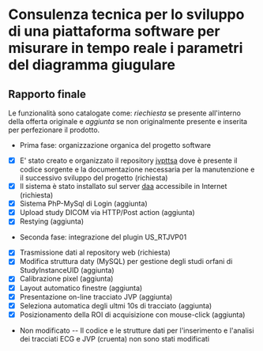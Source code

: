 # Consulenza tecnica per lo sviluppo di una piattaforma software per misurare in tempo reale i parametri del diagramma giugulare

## Rapporto finale
Le funzionalità sono catalogate come: *riechiesta* se presente all'interno della offerta originale e *aggiunta* se non originalmente presente e inserita per perfezionare il prodotto. 

- Prima fase: organizzazione organica del progetto software 
- [x] E' stato creato e organizzato il repository [jvpttsa](https://github.com/francescosisini/jvpttsa) dove è presente il codice sorgente e la documentazione necessaria per la manutenzione e il successivo sviluppo del progetto (richiesta)
- [x] Il sistema è stato installato sul server [daa](http://daa.tekamed.it) accessibile in Internet (richiesta)
- [x] Sistema PhP-MySql di Login (aggiunta)
- [x] Upload study DICOM via HTTP/Post action (aggiunta) 
- [x] Restying (aggiunta)

- Seconda fase: integrazione del plugin US_RTJVP01
- [x] Trasmissione dati  al repository web (richiesta)
- [x] Modifica struttura daty (MySQL) per gestione degli studi orfani di StudyInstanceUID (aggiunta)
- [x] Calibrazione pixel (aggiunta)
- [x] Layout automatico finestre (aggiunta)
- [x] Presentazione on-line tracciato JVP (aggiunta)
- [x] Seleziona automatica degli ultmi 10s di tracciato (aggiunta)
- [x] Posizionamento della ROI di acquisizione con mouse-click (aggiunta)

- Non modificato
-- Il codice e le strutture dati per l'inserimento e l'analisi dei tracciati ECG e JVP (cruenta) non sono stati modificati 
